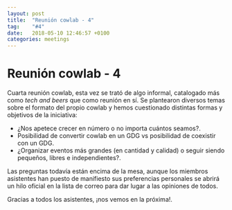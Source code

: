 ```yaml
---
layout: post
title:  "Reunión cowlab - 4"
tag:    "#4"
date:   2018-05-10 12:46:57 +0100
categories: meetings
---
```

# Reunión cowlab - 4

Cuarta reunión cowlab, esta vez se trató de algo informal, catalogado más como *tech and beers* que
como reunión en sí. Se plantearon diversos temas sobre el formato del propio cowlab y hemos
cuestionado distintas formas y objetivos de la iniciativa:

* ¿Nos apetece crecer en número o no importa cuántos seamos?.
* Posibilidad de convertir cowlab en un GDG vs posibilidad de coexistir con un GDG.
* ¿Organizar eventos más grandes (en cantidad y calidad) o seguir siendo pequeños, libres e
  independientes?.

Las preguntas todavía están encima de la mesa, aunque los miembros asistentes han puesto de
manifiesto sus preferencias personales se abrirá un hilo oficial en la lista de correo para dar
lugar a las opiniones de todos.

Gracias a todos los asistentes, ¡nos vemos en la próxima!.
